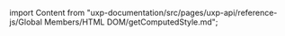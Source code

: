 
import Content from "uxp-documentation/src/pages/uxp-api/reference-js/Global Members/HTML DOM/getComputedStyle.md";

<Content query="product=photoshop"/>

